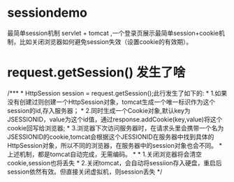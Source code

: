 # sessiondemo
最简单session机制
servlet + tomcat ,一个登录页展示最简单session+cookie机制，比如关闭浏览器如何避免session失效（设置cookie的有效期）。
#  request.getSession() 发生了啥
/***
			 * HttpSession session = request.getSession();此行发生了如下的:
			 * 1.如果没有创建过则创建一个HttpSession对象，tomcat生成一个唯一标识作为这个session的id,存入服务器；
			 * 2.同时生成一个Cookie对象,默认key为JSESSIONID，value为这个id值，通过response.addCookie(key,value)将这个cookie回写给浏览器;
			 * 3.浏览器下次访问服务器时，在请求头里会携带一个名为JSESSIONID的cookie,tomcat会根据这个JESSIONID在服务器中找到具体的HttpSession对象，所以不同的浏览器，在服务器中的session对象也会不同。
			 * 上述机制，都是tomcat自动完成，无需编码。
			 * 
			 * 1.关闭浏览器将会清空cookie,session也将丢失
			 * 2.关闭tomcat，会自动将sessiion存入硬盘，重启后session依然有效。但直接关闭虚拟机，则session丢失
			 */
